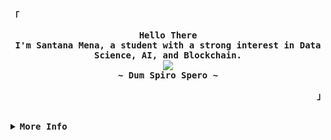 <!-- santanamnaa's Aesthetic GitHub Profile -->
<div align="justify">

<!-- Profile -->
<p align="left"><strong><samp>「</samp></strong></p>
  <p align="center">
    <samp>
      <b>
        Hello There
      <br>
        I'm Santana Mena, a student with a strong interest in Data Science, AI, and Blockchain. 
      </b>
      <br>
        <image src="https://readme-typing-svg.herokuapp.com?font=DM+Serif+Text&size=16&color=697565&center=true&width=410&height=45&lines=Crafting+beautiful+code">
      <br>
      <b>
        ~ Dum Spiro Spero ~
      </b>
    </samp>
  </p>
<p align="right"><strong><samp>」</samp></strong></p>

<br>

<details>
<summary><samp><b>More Info</b></samp></summary>

<h2></h2><br>

<!-- Contact Me -->
<p align="center">
  <samp>  
    You can reach me at [<a href="mailto:santanamnaa8@gmail.com">e-mail</a>]
  </samp>
</p>

<h2></h2><br>




<!-- Github Stats -->
<div align="center">
  <table>
    <tr>
      <td><a href="#--------"><img height="256px" align="center" alt="Top Language" src="https://github-readme-stats.vercel.app/api/top-langs/?username=santanamnaa&layout=compact&line_height=21&hide_border=true&theme=apprentice"/></a></td>
    </tr>
  </table>
</div>

</details>
</div>
